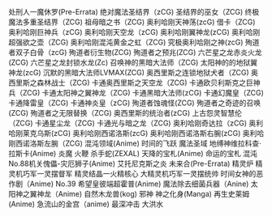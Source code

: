处刑人一魔休罗(Pre-Errata)
绝对魔法圣结界（zCG)
圣结界的巫女（ZCG)
终极魔法多重圣结界（ZCG)
祖母暗之书（ZCG)
奥利哈刚天神荡(zcG)
借卡（ZCG)
奥利哈刚巨神兵（zCG)
奥利哈刚天空龙（zCG)
奥利哈刚翼神龙(zCG)
奥利哈刚超强欲之壶（ZCG)
奥利哈刚混沌黄金之虹（ZCG)
究极奥利哈刚之神(zcG)
殉道者双子白骨（zcG)
殉道者衍生物(ZCG)
殉道者之预兆(ZCG)
六芒星之龙赤炎火龙(ZCG)
六芒星之龙封锁水龙(Zc)
召唤神的黑暗大法师（ZCG)
太阳神的的地狱翼神龙(zcG)
沉默的黑暗大法师LVMAX(ZCG)
奥西里斯之连锁地狱犬者（ZCG)
奥西里斯之森林战士（ZCG)
卡通奥西里斯之天空龙（ZCG)
卡通欧贝利斯克之巨神兵（ZCG)
卡通太阳神之翼神龙（ZCG)
卡通黑暗大法师(zCG)
卡通幻魔皇（ZCG)
卡通降雷皇（ZCG)
卡通神炎皇（zCG)
殉道者蚀魂怪(ZCG)
殉道者之奇迹的召唤(ZCG)
殉道者之无限替换（ZCG)
奥西里斯的统治者(zCG)
上古怨灵智慧伦（ZCG)
卡通星尘龙（ZCG)
卡通光与暗之龙（ZCG)
奥利哈刚奇达拉（zCG)
奥利哈刚莱克乌斯(zCG)
奥利哈刚西诺洛斯(zcG)
奥利哈刚西诺洛斯右腕(zCG)
奥利哈刚西诺洛斯左腕（ZCG)
混沌领域(Anime)
时间的飞跃
魔法圣域
地缚神维拉科查·拉斯卡(Anime)
炎魔
火鞭
杀手蛇(ZEXAL)
天降的宝札(Anime)
命运的宝札
混沌No.88机关傀儡-灾厄狮子(Anime)
艾托尼克斯之炎
未来合(Pre-Errata)
精灵炉
精灵机巧军一灵摆督军
精灵结晶一火精核心
大精灵机巧军一灵摆统帅
时间女神的恶作剧（Anime)
No.39 希望皇彼端超霍普(Anime)
魔法除去细菌兵器（Anine)
太阳神之翼神龙（Anime)
自然木龙兽(kog)
邪神 神之化身(Manga)
再生史莱姆(Anime)
急流山的金宫（anime)
最深冲击
大洪水